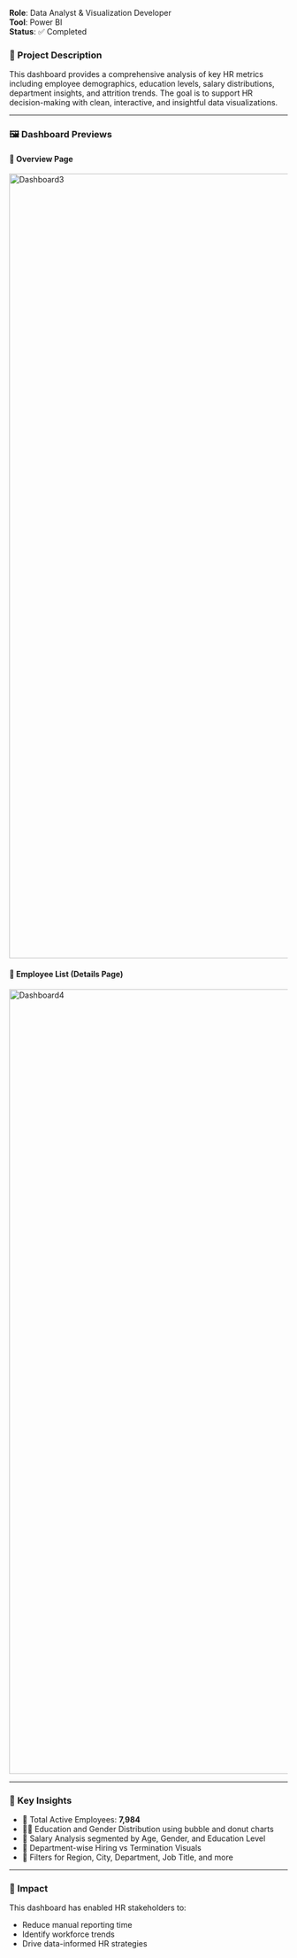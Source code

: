 
**Role**: Data Analyst & Visualization Developer  
**Tool**: Power BI  
**Status**: ✅ Completed  

### 📌 Project Description

This dashboard provides a comprehensive analysis of key HR metrics including employee demographics, education levels, salary distributions, department insights, and attrition trends. The goal is to support HR decision-making with clean, interactive, and insightful data visualizations.

---

### 🖼️ Dashboard Previews

#### 🔹 Overview Page

<img width="1417" alt="Dashboard3" src="https://github.com/user-attachments/assets/8d810262-f7e4-449f-9901-33aacda241cb" />

#### 🔹 Employee List (Details Page)

<img width="1417" alt="Dashboard4" src="https://github.com/user-attachments/assets/8f7edf83-858a-4afc-a226-8108d39e6dc3" /> 


---

### 📌 Key Insights

- 👥 Total Active Employees: **7,984**
- 👨‍🎓 Education and Gender Distribution using bubble and donut charts
- 💸 Salary Analysis segmented by Age, Gender, and Education Level
- 🏢 Department-wise Hiring vs Termination Visuals
- 📍 Filters for Region, City, Department, Job Title, and more

---

### 🚀 Impact

This dashboard has enabled HR stakeholders to:
- Reduce manual reporting time
- Identify workforce trends
- Drive data-informed HR strategies
